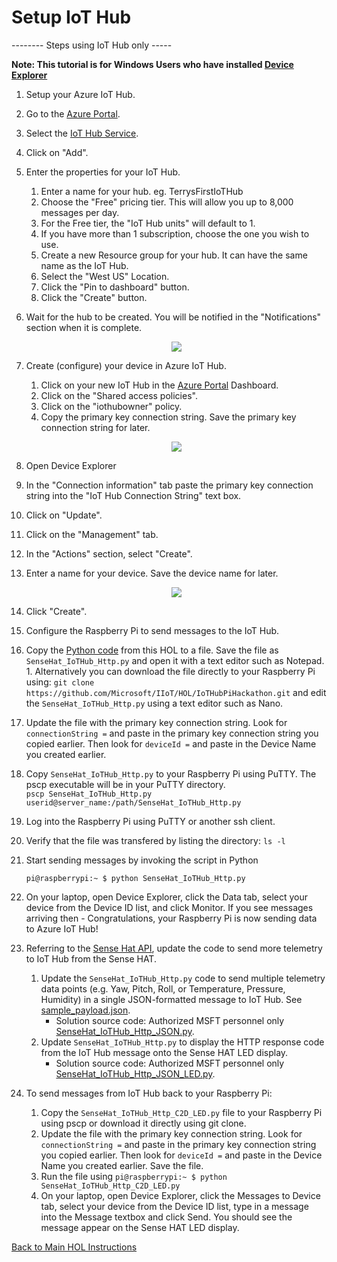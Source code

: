 
# Setup IoT Hub

-------- Steps using IoT Hub only -----

**Note: This tutorial is for Windows Users who have installed [Device Explorer](https://github.com/Azure/azure-iot-sdk-csharp/tree/master/tools/DeviceExplorer#download)**

1. Setup your Azure IoT Hub.  
  1. Go to the [Azure Portal](https://portal.azure.com).
  1. Select the [IoT Hub Service](https://ms.portal.azure.com/#blade/HubsExtension/Resources/resourceType/Microsoft.Devices%2FIotHubs). 
  1. Click on "Add".
  1. Enter the properties for your IoT Hub.
      1. Enter a name for your hub.  eg. TerrysFirstIoTHub
      1. Choose the "Free" pricing tier.  This will allow you up to 8,000 messages per day.
      1. For the Free tier, the "IoT Hub units" will default to 1.
      1. If you have more than 1 subscription, choose the one you wish to use.
      1. Create a new Resource group for your hub.  It can have the same name as the IoT Hub.
      1. Select the "West US" Location.
      1. Click the "Pin to dashboard" button.
      1. Click the "Create" button.
1. Wait for the hub to be created.  You will be notified in the "Notifications" section when it is complete.  
      
      <p align="center">
        <img src="/HOL/IOTHubPiHackathon/images/Notifications.JPG" /> 
      </p>
      
1. Create (configure) your device in Azure IoT Hub.
    1. Click on your new IoT Hub in the [Azure Portal](https://portal.azure.com) Dashboard.
    1. Click on the "Shared access policies".
    1. Click on the "iothubowner" policy.
    1. Copy the primary key connection string. Save the primary key connection string for later.
      
      <p align="center">
        <img src="/HOL/IOTHubPiHackathon/images/IoTHubConnectionString.jpg" /> 
      </p>
      
1. Open Device Explorer
  1. In the "Connection information" tab paste the primary key connection string into the "IoT Hub Connection String" text box.
  1. Click on "Update".
  1. Click on the "Management" tab.
  1. In the "Actions" section, select "Create".
  1. Enter a name for your device. Save the device name for later.
      
      <p align="center">
        <img src="/HOL/IOTHubPiHackathon/images/DeviceExplorer.JPG" /> 
      </p>
      
  1. Click "Create".
  
1. Configure the Raspberry Pi to send messages to the IoT Hub.
  1. Copy the [Python code](https://github.com/Microsoft/IIoT/blob/master/HOL/IOTHubPiHackathon/SenseHat_IoTHub_Http.py) from this HOL to a file. Save the file as ```SenseHat_IoTHub_Http.py``` and open it with a text editor such as Notepad.
    1. Alternatively you can download the file directly to your Raspberry Pi using: ```git clone https://github.com/Microsoft/IIoT/HOL/IoTHubPiHackathon.git``` and edit the ```SenseHat_IoTHub_Http.py``` using a text editor such as Nano.
  1. Update the file with the primary key connection string. Look for ```connectionString =``` and paste in the primary key connection string you copied earlier. Then look for ```deviceId =``` and paste in the Device Name you created earlier.
  1. Copy ```SenseHat_IoTHub_Http.py``` to your Raspberry Pi using PuTTY.  The pscp executable will be in your PuTTY directory.<br/>
`pscp SenseHat_IoTHub_Http.py userid@server_name:/path/SenseHat_IoTHub_Http.py`
  1. Log into the Raspberry Pi using PuTTY or another ssh client.
  1. Verify that the file was transfered by listing the directory: `ls -l`
  1. Start sending messages by invoking the script in Python
      ```
      pi@raspberrypi:~ $ python SenseHat_IoTHub_Http.py
      ```
      
1. On your laptop, open Device Explorer, click the Data tab, select your device from the Device ID list, and click Monitor. If you see messages arriving then - Congratulations, your Raspberry Pi is now sending data to Azure IoT Hub!
1. Referring to the [Sense Hat API](https://pythonhosted.org/sense-hat/api/), update the code to send more telemetry to IoT Hub from the Sense HAT. 
    1. Update the ```SenseHat_IoTHub_Http.py``` code to send multiple telemetry data points (e.g. Yaw, Pitch, Roll, or Temperature, Pressure, Humidity) in a single JSON-formatted message to IoT Hub. See [sample_payload.json](/HOL/IOTHubPiHackathon/sample_payload.json).
        - Solution source code: Authorized MSFT personnel only [SenseHat_IoTHub_Http_JSON.py](https://kevinhilscher.visualstudio.com/_git/IoT%20Hackathon?path=%2FSenseHat_IoTHub_Http_JSON.py&version=GBmaster&_a=contents).
    1. Update ```SenseHat_IoTHub_Http.py``` to display the HTTP response code from the IoT Hub message onto the Sense HAT LED display.
        - Solution source code: Authorized MSFT personnel only [SenseHat_IoTHub_Http_JSON_LED.py](https://kevinhilscher.visualstudio.com/_git/IoT%20Hackathon?path=%2FSenseHat_IoTHub_Http_JSON%20_LED.py&version=GBmaster&_a=contents).
1. To send messages from IoT Hub back to your Raspberry Pi:
    1. Copy the ```SenseHat_IoTHub_Http_C2D_LED.py``` file to your Raspberry Pi using pscp or download it directly using git clone.
    1. Update the file with the primary key connection string. Look for ```connectionString =``` and paste in the primary key connection string you copied earlier. Then look for ```deviceId =``` and paste in the Device Name you created earlier. Save the file.
    1. Run the file using ```pi@raspberrypi:~ $ python SenseHat_IoTHub_Http_C2D_LED.py```
    1. On your laptop, open Device Explorer, click the Messages to Device tab, select your device from the Device ID list, type in a message into the Message textbox and click Send. You should see the message appear on the Sense HAT LED display.

      
[Back to Main HOL Instructions](/HOL/IOTHubPiHackathon/README.md)

